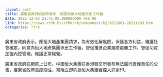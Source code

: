 ```yaml
---
layout: post
title: 廣東省政府約談許家印　同意向恒大地產派出工作組
date: 2021-12-03 21:45:00.000000000 +08:00
link: https://news.rthk.hk/rthk/ch/component/k2/1622681-20211203.htm
categories: rthk
---
```


廣東省政府表示，應恒大地產集團請求，為有效化解風險，保護各方利益，維護社會穩定，同意向恒大地產集團派出工作組，督促推進企業風險處置工作，督促切實加強內控管理，維護正常經營。

廣東省政府在網頁上公布，中國恒大集團在香港聯交所發布無法履行擔保責任的公告，廣東省政府高度關注，當晚立即約談恒大集團實控人許家印。
